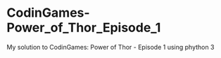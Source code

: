# CodinGames-Power_of_Thor_Episode_1
My solution to CodinGames: Power of Thor - Episode 1 using phython 3
